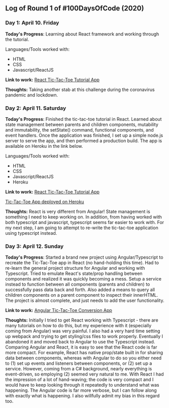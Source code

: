 
## Log of Round 1 of #100DaysOfCode (2020)

### Day 1: April 10. Friday

**Today's Progress**: Learning about React framework and working through the tutorial. 

Languages/Tools worked with:
- HTML
- CSS
- Javascript/ReactJS

**Link to work:** [React Tic-Tac-Toe Tutorial App](https://github.com/jore1229/react-ttt-tutorial/commit/8b0d00243ee52a92e2265b43b6f7df42cb1644f8)

**Thoughts:** Taking another stab at this challenge during the coronavirus pandemic and lockdown.


### Day 2: April 11. Saturday

**Today's Progress**: Finished the tic-tac-toe tutorial in React. Learned about state management between parents and children components, mutability and immutability, the setState() command, functional components, and event handlers. Once the application was finished, I set up a simple node.js server to serve the app, and then performed a production build. The app is available on Heroku in the link below. 

Languages/Tools worked with:
- HTML
- CSS
- Javascript/ReactJS
- Heroku

**Link to work:** [React Tic-Tac-Toe Tutorial App](https://github.com/jore1229/react-ttt-tutorial/commit/9867c53b1c9389567ed2bbdac54e29e707eda3c8)

[Tic-Tac-Toe App deployed on Heroku](
https://react-tic-tac-toe-tutorial.herokuapp.com/)

**Thoughts:** React is very different from Angular! State management is something I need to keep working on. In addition, from having worked with both typescript and javascript, typescript seems far easier to work with. For my next step, I am going to attempt to re-write the tic-tac-toe application using typescript instead.


### Day 3: April 12. Sunday

**Today's Progress**: Started a brand new project using Angular/Typescript to recreate the Tic-Tac-Toe app in React (no hand-holding this time). Had to re-learn the general project structure for Angular and working with Typescript. Tried to emulate React's state/prop handling between components and realized it was quickly becoming a mess. Setup a service instead to function between all components (parents and children) to successfully pass data back and forth. Also added a means to query all children components on a parent component to inspect their innerHTML. The project is almost complete, and just needs to add the user functionality.

**Link to work:** [Angular Tic-Tac-Toe Conversion App](https://github.com/Training-Repositories/angular-ttt-conversion/commit/9540692627e7f282e14a617afc4fba579c8ca6f0)

**Thoughts:** Initially I tried to get React working with Typescript - there are many tutorials on how to do this, but my experience with it (especially coming from Angular) was very painful. I also had a very hard time setting up webpack and trying to get styling/css files to work properly. Eventually I abandoned it and moved back to Angular to use the Typescript instead. Comparing Angular and React, it is easy to see that the React code is far more compact. For example, React has native prop/state built in for sharing data between components, whereas with Angular to do so you either need to (1) set up events and listeners between components, or (2) set up a service. However, coming from a C# background, nearly everything is event-driven, so employing (2) seemed very natural to me. With React I had the impression of a lot of hand-waving; the code is very compact and I would have to keep looking through it repeatedly to understand what was happening. The Angular code is far more verbose, but I can follow along with exactly what is happening. I also willfully admit my bias in this regard too.